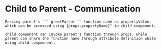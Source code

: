 # Child to Parent - Communication

    Passing parent's ``` greetParent``` function name as propertyValue, which can be accessed using {props.propertyName}" in child component.

    child component can invoke parent's function through props, while parent can share the function name through attribute definition while using child compoenent.

